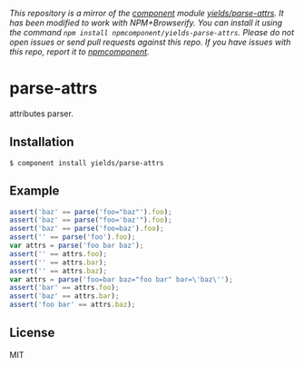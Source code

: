 *This repository is a mirror of the [component](http://component.io) module [yields/parse-attrs](http://github.com/yields/parse-attrs). It has been modified to work with NPM+Browserify. You can install it using the command `npm install npmcomponent/yields-parse-attrs`. Please do not open issues or send pull requests against this repo. If you have issues with this repo, report it to [npmcomponent](https://github.com/airportyh/npmcomponent).*

# parse-attrs

  attributes parser.

## Installation

    $ component install yields/parse-attrs

## Example

```js
assert('baz' == parse('foo="baz"').foo);
assert('baz' == parse("foo='baz'").foo);
assert('baz' == parse('foo=baz').foo);
assert('' == parse('foo').foo);
var attrs = parse('foo bar baz');
assert('' == attrs.foo);
assert('' == attrs.bar);
assert('' == attrs.baz);
var attrs = parse('foo=bar baz="foo bar" bar=\'baz\'');
assert('bar' == attrs.foo);
assert('baz' == attrs.bar);
assert('foo bar' == attrs.baz);
```

   

## License

  MIT
